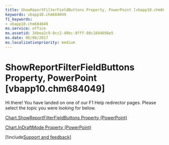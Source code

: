 ```yaml
---
title: ShowReportFilterFieldButtons Property, PowerPoint [vbapp10.chm684049]
keywords: vbapp10.chm684049
f1_keywords:
- vbapp10.chm684049
ms.service: office
ms.assetid: 34bea2c9-0cc2-49bc-8fff-08c1844698e5
ms.date: 06/08/2017
ms.localizationpriority: medium
---
```



# ShowReportFilterFieldButtons Property, PowerPoint [vbapp10.chm684049]

Hi there! You have landed on one of our F1 Help redirector pages. Please select the topic you were looking for below.

[Chart.ShowReportFilterFieldButtons Property (PowerPoint)](https://msdn.microsoft.com/library/a254a18b-466a-bee4-772e-3352dc27249b%28Office.15%29.aspx)

[Chart.InDraftMode Property (PowerPoint)](https://msdn.microsoft.com/library/be234117-a63e-dd10-3bdb-50f2c5692f65%28Office.15%29.aspx)

[!include[Support and feedback](~/includes/feedback-boilerplate.md)]